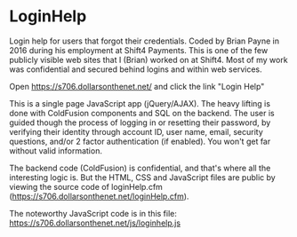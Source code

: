 # LoginHelp
Login help for users that forgot their credentials. Coded by Brian Payne in 2016 during his employment at Shift4 Payments. This is one of the few publicly visible web sites that I (Brian) worked on at Shift4. Most of my work was confidential and secured behind logins and within web services.

Open https://s706.dollarsonthenet.net/ and click the link "Login Help"

This is a single page JavaScript app (jQuery/AJAX). The heavy lifting is done with ColdFusion components and SQL on the backend. The user is guided though the process of logging in or resetting their password, by verifying their identity through account ID, user name, email, security questions, and/or 2 factor authentication (if enabled). You won't get far without valid information.

The backend code (ColdFusion) is confidential, and that's where all the interesting logic is. But the HTML, CSS and JavaScript files are public by viewing the source code of loginHelp.cfm (https://s706.dollarsonthenet.net/loginHelp.cfm). 

The noteworthy JavaScript code is in this file: https://s706.dollarsonthenet.net/js/loginhelp.js
